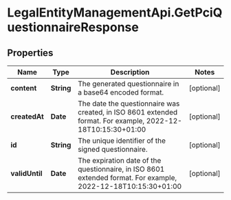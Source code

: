# LegalEntityManagementApi.GetPciQuestionnaireResponse

## Properties

Name | Type | Description | Notes
------------ | ------------- | ------------- | -------------
**content** | **String** | The generated questionnaire in a base64 encoded format. | [optional] 
**createdAt** | **Date** | The date the questionnaire was created, in ISO 8601 extended format. For example, 2022-12-18T10:15:30+01:00 | [optional] 
**id** | **String** | The unique identifier of the signed questionnaire. | [optional] 
**validUntil** | **Date** | The expiration date of the questionnaire, in ISO 8601 extended format. For example, 2022-12-18T10:15:30+01:00 | [optional] 


